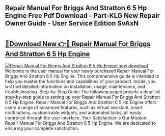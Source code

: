 ## Repair Manual For Briggs And Stratton 6 5 Hp Engine Free Pdf Download - Part-KLG New Repair Owner Guide - User Service Edition SvAxN

# <h2><a href="http://bc84725.oget.top/?id=Repair+Manual+For+Briggs+And+Stratton+6+5+Hp+Engine">🔗Download New 👉🔴 Repair Manual For Briggs And Stratton 6 5 Hp Engine</a></h2>

[![Repair Manual For Briggs And Stratton 6 5 Hp Engine new download](https://i.imgur.com/5g1atiW.png)](http://bc84725.oget.top/?id=Repair+Manual+For+Briggs+And+Stratton+6+5+Hp+Engine)
Welcome to the user manual for your newly purchased Repair Manual For Briggs And Stratton 6 5 Hp Engine. This comprehensive guide is intended to help you master the functions and capabilities of your product. Inside, you will find detailed information on installation, usage, maintenance, and troubleshooting. Step-by-Step Guide The following pages provide a detailed step-by-step guide to setting up your Repair Manual For Briggs And Stratton 6 5 Hp Engine. Repair Manual For Briggs And Stratton 6 5 Hp Engine offers users a range of advanced features, such as virtual assistant, smart notifications, customizable widgets, and automated tasks, all easily controlled through the user interface. Your Satisfaction is Our Mission Repair Manual For Briggs And Stratton 6 5 Hp Engine. We are dedicated to ensuring your complete satisfaction.
